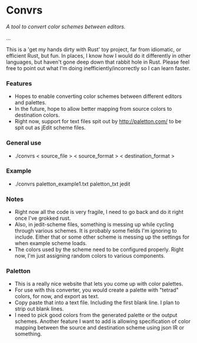 # Convrs

*A tool to convert color schemes between editors.*

...

This is a 'get my hands dirty with Rust' toy project, far from idiomatic, or efficient Rust, but fun. In places, I know how I would do it differently in other languages, but haven't gone deep down that rabbit hole in Rust. Please feel free to point out what I'm doing inefficiently/incorrectly so I can learn faster.


### Features

- Hopes to enable converting color schemes between different editors and palettes.
- In the future, hope to allow better mapping from source colors to destination colors.
- Right now, support for text files spit out by http://paletton.com/ to be spit out as jEdit scheme files.


### General use

- ./convrs < source_file > < source_format > < destination_format >

### Example

- ./convrs paletton_example1.txt paletton_txt jedit

### Notes

- Right now all the code is very fragile, I need to go back and do it right once I've grokked rust.
- Also, in jedit-scheme files, something is messing up while cycling through various schemes. It is probably some fields
  I'm ignoring to include. Either that or some other scheme is messing up the settings for when example scheme loads.
- The colors used by the scheme need to be configured properly. Right now, I'm just assigning random colors to various components.

### Paletton

- This is a really nice website that lets you come up with color palettes.
- For use with this converter, you would create a palette with "tetrad" colors, for now, and export as text.
- Copy paste that into a text file. Including the first blank line. I plan to strip out blank lines.
- I need to pick good colors from the generated palette or the output schemes. Another feature I want to add is allowing specification of color mapping between the source and destination scheme using json IR or something.

